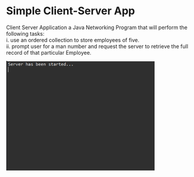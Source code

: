 # Simple Client-Server App

Client Server Application a Java Networking Program that will perform the following tasks: <br>
i. use an ordered collection to store employees of five.  <br>
ii. prompt user for a man number and request the server to retrieve the full record of that particular Employee. <br>

<p float="left">
  <img src="start_server.PNG" alt="Start Server Screenshot" width="400" />
</p>
